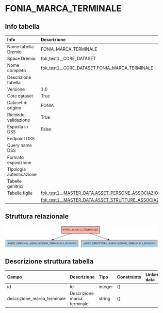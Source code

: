 # FONIA_MARCA_TERMINALE

## Info tabella

| Info                     | Descrizione                                                                                                                                                               |
|:-------------------------|:--------------------------------------------------------------------------------------------------------------------------------------------------------------------------|
| Nome tabella Dremio      | FONIA_MARCA_TERMINALE                                                                                                                                                     |
| Space Dremio             | fbk_test1__CORE_DATASET                                                                                                                                                   |
| Nome completo            | fbk_test1__CORE_DATASET.FONIA_MARCA_TERMINALE                                                                                                                             |
| Descrizione tabella      |                                                                                                                                                                           |
| Versione                 | 1.0                                                                                                                                                                       |
| Core dataset             | True                                                                                                                                                                      |
| Dataset di origine       | FONIA                                                                                                                                                                     |
| Richiede validazione     | True                                                                                                                                                                      |
| Esposta in DSS           | False                                                                                                                                                                     |
| Endpoint DSS             |                                                                                                                                                                           |
| Query name DSS           |                                                                                                                                                                           |
| Formato esposizione      |                                                                                                                                                                           |
| Tipologia autenticazione |                                                                                                                                                                           |
| Tabelle genitrici        |                                                                                                                                                                           |
| Tabelle figlie           | [fbk_test1__MASTER_DATA.ASSET_PERSONE_ASSOCIAZIONE_TERMINALI_NOLEGGI](/Documentation/fbk_test1__MASTER_DATA/ASSET_PERSONE_ASSOCIAZIONE_TERMINALI_NOLEGGI/markdown.md)     |
|                          | [fbk_test1__MASTER_DATA.ASSET_STRUTTURE_ASSOCIAZIONE_TERMINALI_NOLEGGI](/Documentation/fbk_test1__MASTER_DATA/ASSET_STRUTTURE_ASSOCIAZIONE_TERMINALI_NOLEGGI/markdown.md) |

## Struttura relazionale

![FONIA_MARCA_TERMINALE](./graph_png.png)

## Descrizione struttura tabella

| Campo                       | Descrizione                 | Tipo    | Constraints   | Linked data   | errors   |
|:----------------------------|:----------------------------|:--------|:--------------|:--------------|:---------|
| id                          | Id                          | integer | {}            |               | {}       |
| descrizione_marca_terminale | Descrizione marca terminale | string  | {}            |               | {}       |
